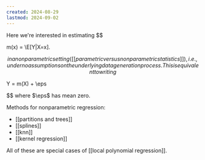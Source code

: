 ```yaml
---
created: 2024-08-29
lastmod: 2024-09-02
---
```

Here we're interested in estimating
$$

m(x) = \E[Y|X=x].

$$
in a nonparametric setting ([[parametric versus nonparametric statistics]]), i.e., under no assumptions on the underlying data generation process. This is equivalent to writing 
$$

Y = m(X) + \eps

$$
where $\eps$ has mean zero. 

Methods for nonparametric regression: 
- [[partitions and trees]]
- [[splines]]
- [[knn]]
- [[kernel regression]]

All of these are special cases of [[local polynomial regression]]. 
